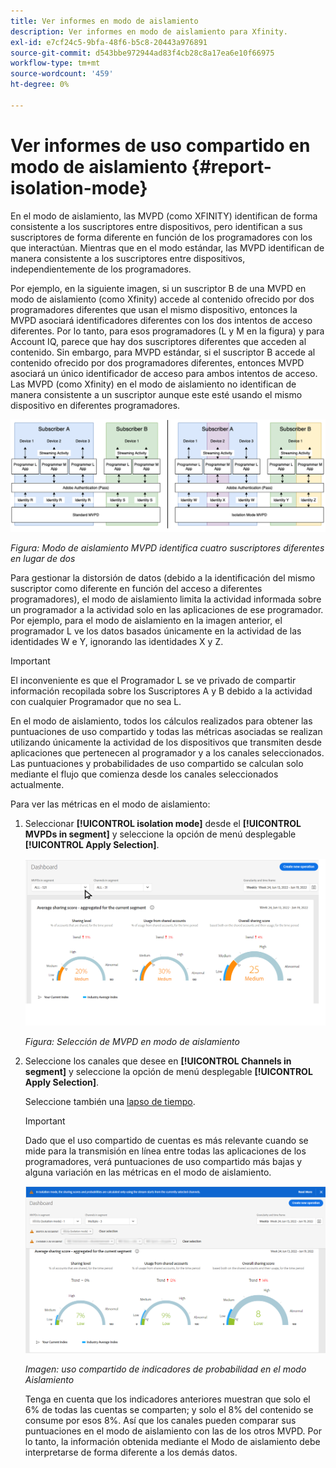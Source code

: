 ```yaml
---
title: Ver informes en modo de aislamiento
description: Ver informes en modo de aislamiento para Xfinity.
exl-id: e7cf24c5-9bfa-48f6-b5c8-20443a976891
source-git-commit: d543bbe972944ad83f4cb28c8a17ea6e10f66975
workflow-type: tm+mt
source-wordcount: '459'
ht-degree: 0%

---
```


# Ver informes de uso compartido en modo de aislamiento {#report-isolation-mode}

En el modo de aislamiento, las MVPD (como XFINITY) identifican de forma consistente a los suscriptores entre dispositivos, pero identifican a sus suscriptores de forma diferente en función de los programadores con los que interactúan. Mientras que en el modo estándar, las MVPD identifican de manera consistente a los suscriptores entre dispositivos, independientemente de los programadores.

Por ejemplo, en la siguiente imagen, si un suscriptor B de una MVPD en modo de aislamiento (como Xfinity) accede al contenido ofrecido por dos programadores diferentes que usan el mismo dispositivo, entonces la MVPD asociará identificadores diferentes con los dos intentos de acceso diferentes. Por lo tanto, para esos programadores (L y M en la figura) y para Account IQ, parece que hay dos suscriptores diferentes que acceden al contenido. Sin embargo, para MVPD estándar, si el suscriptor B accede al contenido ofrecido por dos programadores diferentes, entonces MVPD asociará un único identificador de acceso para ambos intentos de acceso. Las MVPD (como Xfinity) en el modo de aislamiento no identifican de manera consistente a un suscriptor aunque este esté usando el mismo dispositivo en diferentes programadores.

![](assets/isolation-diff-new.png)

*Figura: Modo de aislamiento MVPD identifica cuatro suscriptores diferentes en lugar de dos*

Para gestionar la distorsión de datos (debido a la identificación del mismo suscriptor como diferente en función del acceso a diferentes programadores), el modo de aislamiento limita la actividad informada sobre un programador a la actividad solo en las aplicaciones de ese programador. Por ejemplo, para el modo de aislamiento en la imagen anterior, el programador L ve los datos basados únicamente en la actividad de las identidades W e Y, ignorando las identidades X y Z.

>[!IMPORTANT]
>
> El inconveniente es que el Programador L se ve privado de compartir información recopilada sobre los Suscriptores A y B debido a la actividad con cualquier Programador que no sea L.

En el modo de aislamiento, todos los cálculos realizados para obtener las puntuaciones de uso compartido y todas las métricas asociadas se realizan utilizando únicamente la actividad de los dispositivos que transmiten desde aplicaciones que pertenecen al programador y a los canales seleccionados.
Las puntuaciones y probabilidades de uso compartido se calculan solo mediante el flujo que comienza desde los canales seleccionados actualmente.

Para ver las métricas en el modo de aislamiento:

1. Seleccionar **[!UICONTROL isolation mode]** desde el **[!UICONTROL MVPDs in segment]** y seleccione la opción de menú desplegable **[!UICONTROL Apply Selection]**.

   ![](assets/xfinity-in-segment.gif)

   *Figura: Selección de MVPD en modo de aislamiento*

1. Seleccione los canales que desee en **[!UICONTROL Channels in segment]** y seleccione la opción de menú desplegable **[!UICONTROL Apply Selection]**.

   Seleccione también una [lapso de tiempo](/help/accountiq/product-concepts.md#granularity-def).

   >[!IMPORTANT]
   >
   >Dado que el uso compartido de cuentas es más relevante cuando se mide para la transmisión en línea entre todas las aplicaciones de los programadores, verá puntuaciones de uso compartido más bajas y alguna variación en las métricas en el modo de aislamiento.

   ![](assets/aggregate-sharing-isolation.png)

   *Imagen: uso compartido de indicadores de probabilidad en el modo Aislamiento*

   Tenga en cuenta que los indicadores anteriores muestran que solo el 6% de todas las cuentas se comparten; y solo el 8% del contenido se consume por esos 8%. Así que los canales pueden comparar sus puntuaciones en el modo de aislamiento con las de los otros MVPD. Por lo tanto, la información obtenida mediante el Modo de aislamiento debe interpretarse de forma diferente a los demás datos.
